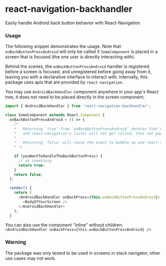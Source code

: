 # react-navigation-backhandler

Easily handle Android back button behavior with React-Navigation.

### Usage

The following snippet demonstrates the usage. Note that `onBackButtonPressAndroid` will only be called if `SomeComponent` is placed in a screen that is focused (the one user is directly interacting with).

Behind the scenes, the `onBackButtonPressAndroid` handler is registered before a screen is focused, and unregistered before going away from it, leaving you with a declarative interface to interact with. Internally, this package uses apis that are provided by `react-navigation`.

You may use `AndroidBackHandler` component anywhere in your app's React tree, it does not need to be placed directly in the screen component.

```js
import { AndroidBackHandler } from 'react-navigation-backhandler';

class SomeComponent extends React.Component {
  onBackButtonPressAndroid = () => {
    /*
    *   Returning `true` from `onBackButtonPressAndroid` denotes that we have handled the event,
    *   and react-navigation's lister will not get called, thus not popping the screen.
    *
    *   Returning `false` will cause the event to bubble up and react-navigation's listener will pop the screen.
    * */

    if (youWantToHandleTheBackButtonPress) {
      // do something
      return true;
    }
    return false;
  };

  render() {
    return (
      <AndroidBackHandler onBackPress={this.onBackButtonPressAndroid}>
        <BodyOfYourScreen />
      </AndroidBackHandler>
    );
  }
```

You can also use the component "inline" without children: `<AndroidBackHandler onBackPress={this.onBackButtonPressAndroid} />`

### Warning

The package was only tested to be used in screens in stack navigator, other use cases may not work.
